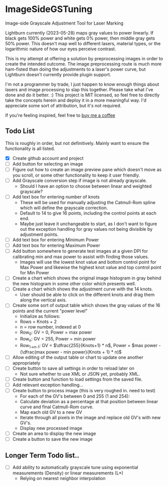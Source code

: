 # ImageSideGSTuning
Image-side Grayscale Adjustment Tool for Laser Marking

Lightburn currently (2023-05-28) maps gray values to power linearly. If black gets 100% power and white gets 0% power, then middle gray gets 50% power. This doesn't map well to different lasers, material types, or the logarithmic nature of how our eyes perceive contrast.

This is my attempt at offering a solution by preprocessing images in order to create the intended outcome. The image preprocessing route is much more ham-fisted than doing the adjustments to a laser's power curve, but Lightburn doesn't currently provide plugin support.

I'm not a programmer by trade, I just happen to know enough things about lasers and image processing to slap this together. Please take what I've done and do it better. :) This project is MIT licensed, so feel free to directly take the concepts herein and deploy it in a more meaningful way. I'd appreciate some sort of attribution, but it's not required.

If you're feeling inspired, feel free to [buy me a coffee](https://ko-fi.com/aaddrick)

## Todo List
This is roughly in order, but not definitively. Mainly want to ensure the functionality is all listed.
- [x] Create github account and project
- [ ] Add button for selecting an image
- [ ] Figure out how to create an image preview pane which doesn't move as you scroll, or some other functionality to keep it user friendly.
- [ ] Add Grayscale conversion step if image is not already grayscale. 
  - Should I have an option to choose between linear and weighted grayscale?
- [ ] Add text box for entering number of knots
  - These will be used for manually adjusting the Catmull-Rom spline which will define the grayscale correction.
  - Default to 14 to give 16 points, including the control points at each end.
  - Maybe just leave it unchangeable to start, as I don't want to figure out the exception handling for gray values not being divisible by adjustment points.
- [ ] Add text box for entering Minimum Power 
- [ ] Add text box for entering Maximum Power
- [ ] Add button somewhere to generate test images at a given DPI for calibrating min and max power to assist with finding those values.
  - Images will use the lowest knot value and bottom control point for Max Power and likewise the highest knot value and top control point for Min Power
- [ ] Create a chart which shows the original image histogram in gray behind the new histogram in some other color which presents well.
- [ ] Create a chart which shows the adjustment curve with the 14 knots.
  - User should be able to click on the different knots and drag them along the vertical axis.
- [ ] Create some sort of output table which shows the gray values of the 16 points and the current "power level"
  - Initialize as follows:
  - Rows = Knots + 2
  - n = row number, indexed at 0
  - Row<sub>0</sub>: GV = 0, Power = max power
  - Row<sub>n</sub>: GV = 255, Power =  min power
  - Row<sub>1->n-1</sub>: GV =  $\dfrac{255}{Knots+1} * n$, Power = $max power - (\dfrac{max power - min power}{Knots + 1} * n)$
- [ ] Allow editing of the output table or chart to update one another appropriately
- [ ] Create button to save all settings in order to reload later on
  - Not sure whether to use XML or JSON yet, probably XML.
- [ ] Create button and function to load settings from the saved file.
- [ ] Add relevant exception handling...
- [ ] Create button to process image (this is very roughed in. need to test)
  - For each of the GV's between 0 and 255 (1 and 254):
  - Calculate deviation as a percentage at that position between linear curve and final Catmull-Rom curve.
  - Map each old GV to a new GV
  - Iterate through all pixels in the image and replace old GV's with new GV's.
  - Display new processed image
- [ ] Create an area to display the new image
- [ ] Create a button to save the new image

## Longer Term Todo list..
- [ ] Add ability to automatically grayscale tune using exponential measurements (Density) or linear measurements (L*)
  - Relying on nearest neighbor interpolation
